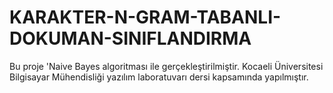 # KARAKTER-N-GRAM-TABANLI-DOKUMAN-SINIFLANDIRMA
Bu proje 'Naive Bayes algoritması ile gerçekleştirilmiştir.  Kocaeli Üniversitesi Bilgisayar Mühendisliği yazılım laboratuvarı dersi kapsamında yapılmıştır. 
